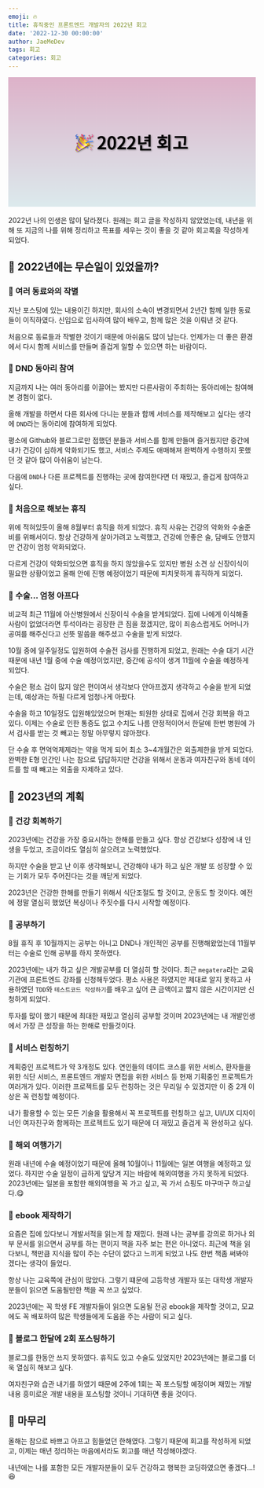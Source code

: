 ```yaml
---
emoji: 🔥
title: 휴직중인 프론트엔드 개발자의 2022년 회고
date: '2022-12-30 00:00:00'
author: JaeMeDev
tags: 회고
categories: 회고
---
```


![thumbnail](img/thumbnail.png)

2022년 나의 인생은 많이 달라졌다. 원래는 회고 글을 작성하지 않았었는데, 내년을 위해 또 지금의 나를 위해 정리하고 목표를 세우는 것이 좋을 것 같아
회고록을 작성하게 되었다.

## 🧩 2022년에는 무슨일이 있었을까?

### 🎯 여러 동료와의 작별

지난 포스팅에 있는 내용이긴 하지만, 회사의 소속이 변경되면서 2년간 함께 일한 동료들이 이직하였다.
신입으로 입사하여 많이 배우고, 함께 많은 것을 이뤄낸 것 같다.

처음으로 동료들과 작별한 것이기 때문에 아쉬움도 많이 남는다. 언제가는 더 좋은 환경에서 다시 함께 서비스를 만들며 즐겁게 일할 수 있으면 하는 바람이다.

### 🎯 DND 동아리 참여

지금까지 나는 여러 동아리를 이끌어는 봤지만 다른사람이 주최하는 동아리에는 참여해본 경험이 없다. 

올해 개발을 하면서 다른 회사에 다니는 분들과 함께 서비스를 제작해보고 싶다는 생각에 `DND`라는 동아리에 참여하게 되었다.

평소에 Github와 블로그로만 접했던 분들과 서비스를 함께 만들며 즐거웠지만 중간에 내가 건강이 심하게 악화되기도 했고, 서비스 주제도 애매해져 
완벽하게 수행하지 못했던 것 같아 많이 아쉬움이 남는다.

다음에 `DND`나 다른 프로젝트를 진행하는 곳에 참여한다면 더 재밌고, 즐겁게 참여하고 싶다.

### 🎯 처음으로 해보는 휴직

위에 적혀있듯이 올해 8월부터 휴직을 하게 되었다. 휴직 사유는 건강의 악화와 수술준비를 위해서이다.
항상 건강하게 살아가려고 노력했고, 건강에 안좋은 술, 담배도 안했지만 건강이 엄청 악화되었다.

다르게 건강이 악화되었으면 휴직을 하지 않았을수도 있지만 병원 소견 상 신장이식이 필요한 상황이었고 올해 안에 진행 예정이었기
때문에 피치못하게 휴직하게 되었다.

### 🎯 수술... 엄청 아프다

비교적 최근 11월에 아산병원에서 신장이식 수술을 받게되었다. 집에 나에게 이식해줄
사람이 없었더라면 투석이라는 굉장한 큰 짐을 졌겠지만, 많이 죄송스럽게도 어머니가 공여를 해주신다고 선뜻 말씀을 해주셨고 
수술을 받게 되었다.

10월 중에 일주일정도 입원하여 수술전 검사를 진행하게 되었고, 원래는 수술 대기 시간때문에 내년 1월 중에 수술 예정이었지만,
중간에 공석이 생겨 11월에 수술을 예정하게 되었다.

수술은 평소 겁이 많지 않은 편이여서 생각보다 안아프겠지 생각하고 수술을 받게 되었는데, 예상과는 하필 다르게 엄청나게 아팠다.

수술을 하고 10일정도 입원해있었으며 현재는 퇴원한 상태로 집에서 건강 회복을 하고 있다. 이제는 수술로 인한 통증도 없고 수치도 나름 안정적이어서
한달에 한번 병원에 가서 검사를 받는 것 빼고는 정말 아무렇지 않아졌다.

단 수술 후 면억억제제라는 약을 먹게 되어 최소 3~4개월간은 외출제한을 받게 되었다. 완벽한 E형 인간인 나는 참으로 답답하지만
건강을 위해서 운동과 여자친구와 동네 데이트를 할 때 빼고는 외출을 자제하고 있다. 

## 🧩 2023년의 계획

### 🎯 건강 회복하기

2023년에는 건강을 가장 중요시하는 한해를 만들고 싶다. 항상 건강보다 성장에 내 인생을 두었고, 조금이라도 열심히 살으려고 노력했었다.

하지만 수술을 받고 난 이후 생각해보니, 건강해야 내가 하고 싶은 개발 또 성장할 수 있는 기회가 모두 주어진다는 것을 깨닫게 되었다.

2023년은 건강한 한해를 만들기 위해서 식단조절도 할 것이고, 운동도 할 것이다. 예전에 정말 열심히 했었던 복싱이나 주짓수를 다시 시작할 예정이다.

### 🎯 공부하기

8월 휴직 후 10월까지는 공부는 아니고 DND나 개인적인 공부를 진행해왔었는데 11월부터는 수술로 인해 공부를 하지 못하였다. 

2023년에는 내가 하고 싶은 개발공부를 더 열심히 할 것이다. 최근 `megatera`라는 교육기관에 프론트엔드 강좌를 신청해두었다. 평소
사용은 하였지만 제대로 알지 못하고 사용하였던 `TDD`와 `테스트코드 작성하기`를 배우고 싶어 큰 금액이고 짧지 않은 시간이지만 신청하게 되었다.

투자를 많이 했기 때문에 최대한 재밌고 열심히 공부할 것이며 2023년에는 내 개발인생에서 가장 큰 성장을 하는 한해로 만들것이다.

### 🎯 서비스 런칭하기

계획중인 프로젝트가 약 3개정도 있다. 연인들의 데이트 코스를 위한 서비스, 환자들을 위한 식단 서비스, 프론트엔드 개발자 면접을 위한 서비스 등
현재 기획중인 프로젝트가 여러개가 있다. 이러한 프로젝트를 모두 런칭하는 것은 무리일 수 있겠지만 이 중 2개 이상은 꼭 런칭할 예정이다.

내가 활용할 수 있는 모든 기술을 활용해서 꼭 프로젝트를 런칭하고 싶고, UI/UX 디자이너인 여자친구와 함께하는 프로젝트도 있기 때문에 더 재밌고 즐겁게 꼭
완성하고 싶다.

### 🎯 해외 여행가기

원래 내년에 수술 예정이었기 때문에 올해 10월이나 11월에는 일본 여행을 예정하고 있었다. 하지만 수술 일정이 급하게 앞당겨 지는 바람에
해외여행을 가지 못하게 되었다. 2023년에는 일본을 포함한 해외여행을 꼭 가고 싶고, 꼭 가서 쇼핑도 마구마구 하고싶다.😋

### 🎯 ebook 제작하기

요즘은 집에 있다보니 개발서적을 읽는게 참 재밌다. 원래 나는 공부를 강의로 하거나 외부 문서를 읽으면서 공부를 하는 편이지 책을 자주 보는 편은
아니었다. 최근에 책을 읽다보니, 책만큼 지식을 많이 주는 수단이 없다고 느끼게 되었고 나도 한번 책좀 써봐야 겠다는 생각이 들었다.

항상 나는 교육쪽에 관심이 많았다. 그렇기 떄문에 고등학생 개발자 또는 대학생 개발자 분들이 읽으면 도움될만한 책을 꼭 쓰고 싶었다.

2023년에는 꼭 학생 FE 개발자들이 읽으면 도움될 전공 ebook을 제작할 것이고, 모교에도 꼭 배포하여 많은 학생들에게 도움을 주는 사람이 되고 싶다.

### 🎯 블로그 한달에 2회 포스팅하기

블로그를 한동안 쓰지 못하였다. 휴직도 있고 수술도 있었지만 2023년에는 블로그를 더욱 열심히 해보고 싶다.

여자친구와 습관 내기를 하였기 때문에 2주에 1회는 꼭 포스팅할 예정이며 재밌는 개발 내용 흥미로운 개발 내용을 포스팅할 것이니 기대하면 좋을 것이다.

## 🧩 마무리

올해는 참으로 바쁘고 아프고 힘들었던 한해였다. 그렇기 때문에 회고를 작성하게 되었고, 이제는 매년 정리하는 마음에서라도 회고를 매년 작성해야겠다.

내년에는 나를 포함한 모든 개발자분들이 모두 건강하고 행복한 코딩하였으면 좋겠다...!😆

<br/>